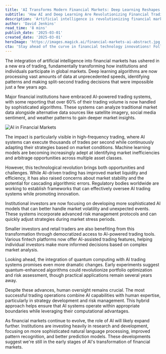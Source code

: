 ```yaml
---
title: 'AI Transforms Modern Financial Markets: Deep Learning Reshapes Trading'
subtitle: 'How AI and Deep Learning Are Revolutionizing Financial Trading'
description: 'Artificial intelligence is revolutionizing financial markets through advanced trading systems and deep learning algorithms. Major institutions now rely heavily on AI for trading decisions, while new technologies continue to reshape market dynamics. This transformation is improving market efficiency while raising important questions about stability and regulation.'
author: 'David Jenkins'
read_time: '8 mins'
publish_date: '2025-03-01'
created_date: '2025-03-01'
heroImage: 'https://images.magick.ai/financial-markets-ai-abstract.jpg'
cta: 'Stay ahead of the curve in financial technology innovations! Follow us on LinkedIn for daily insights into how AI is reshaping the future of finance.'
---
```


The integration of artificial intelligence into financial markets has ushered in a new era of trading, fundamentally transforming how institutions and individuals participate in global markets. Deep learning algorithms are now processing vast amounts of data at unprecedented speeds, identifying patterns and making split-second trading decisions that were impossible just a few years ago.

Major financial institutions have embraced AI-powered trading systems, with some reporting that over 60% of their trading volume is now handled by sophisticated algorithms. These systems can analyze traditional market data alongside alternative data sources like satellite imagery, social media sentiment, and weather patterns to gain deeper market insights.

![AI in Financial Markets](https://i.magick.ai/PIXE/1738406181110_magick_img.webp)

The impact is particularly visible in high-frequency trading, where AI systems can execute thousands of trades per second while continuously adapting their strategies based on market conditions. Machine learning models are becoming increasingly adept at identifying market inefficiencies and arbitrage opportunities across multiple asset classes.

However, this technological revolution brings both opportunities and challenges. While AI-driven trading has improved market liquidity and efficiency, it has also raised concerns about market stability and the potential for cascading algorithmic errors. Regulatory bodies worldwide are working to establish frameworks that can effectively oversee AI trading systems while promoting innovation.

Institutional investors are now focusing on developing more sophisticated AI models that can better handle market volatility and unexpected events. These systems incorporate advanced risk management protocols and can quickly adjust strategies during market stress periods.

Smaller investors and retail traders are also benefiting from this transformation through democratized access to AI-powered trading tools. Various fintech platforms now offer AI-assisted trading features, helping individual investors make more informed decisions based on complex market analysis.

Looking ahead, the integration of quantum computing with AI trading systems promises even more dramatic changes. Early experiments suggest quantum-enhanced algorithms could revolutionize portfolio optimization and risk assessment, though practical applications remain several years away.

Despite these advances, human oversight remains crucial. The most successful trading operations combine AI capabilities with human expertise, particularly in strategy development and risk management. This hybrid approach helps ensure that AI systems operate within appropriate boundaries while leveraging their computational advantages.

As financial markets continue to evolve, the role of AI will likely expand further. Institutions are investing heavily in research and development, focusing on more sophisticated natural language processing, improved pattern recognition, and better prediction models. These developments suggest we're still in the early stages of AI's transformation of financial markets.